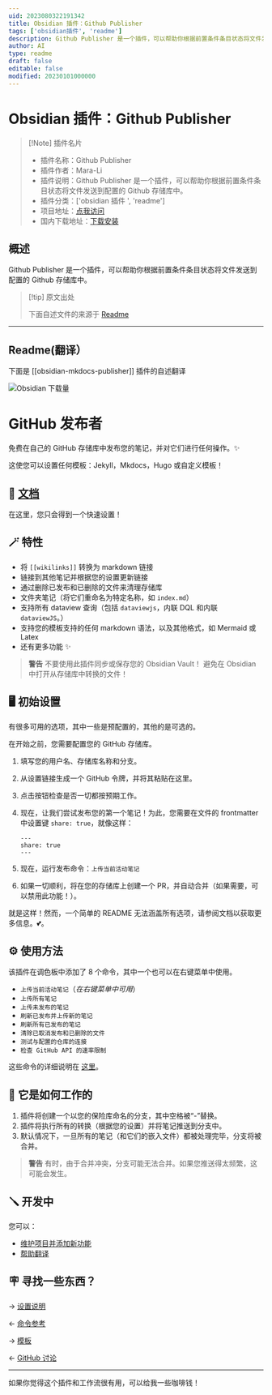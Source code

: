 ```yaml
---
uid: 2023080322191342
title: Obsidian 插件：Github Publisher
tags: ['obsidian插件', 'readme']
description: Github Publisher 是一个插件，可以帮助你根据前置条件条目状态将文件发送到配置的Github存储库中。
author: AI
type: readme
draft: false
editable: false
modified: 20230101000000
---
```


# Obsidian 插件：Github Publisher

> [!Note] 插件名片
> - 插件名称：Github Publisher
> - 插件作者：Mara-Li
> - 插件说明：Github Publisher 是一个插件，可以帮助你根据前置条件条目状态将文件发送到配置的 Github 存储库中。
> - 插件分类：['obsidian 插件 ', 'readme']
> - 项目地址：[点我访问](https://github.com/ObsidianPublisher/obsidian-github-publisher)
> - 国内下载地址：[下载安装](https://pkmer.cn/products/plugin/pluginMarket/?obsidian-mkdocs-publisher)

## 概述

Github Publisher 是一个插件，可以帮助你根据前置条件条目状态将文件发送到配置的 Github 存储库中。

> [!tip] 原文出处
>
>下面自述文件的来源于 [Readme](https://ghproxy.net/https://raw.githubusercontent.com/ObsidianPublisher/obsidian-github-publisher/master/README.md)

---

## Readme(翻译）

下面是 [[obsidian-mkdocs-publisher]] 插件的自述翻译

![Obsidian 下载量](https://img.shields.io/badge/dynamic/json?logo=obsidian&color=%23483699&label=downloads&query=%24%5B%22obsidian-mkdocs-publisher%22%5D.downloads&url=https%3A%2F%2Fraw.githubusercontent.com%2Fobsidianmd%2Fobsidian-releases%2Fmaster%2Fcommunity-plugin-stats.json)

# GitHub 发布者

免费在自己的 GitHub 存储库中发布您的笔记，并对它们进行任何操作。✨

这使您可以设置任何模板：Jekyll，Mkdocs，Hugo 或自定义模板！

## 📑 [文档](https://obsidian-publisher.netlify.app/)

在这里，您只会得到一个快速设置！

## 🪄 特性

- 将 `[[wikilinks]]` 转换为 markdown 链接
- 链接到其他笔记并根据您的设置更新链接
- 通过删除已发布和已删除的文件来清理存储库
- 文件夹笔记（将它们重命名为特定名称，如 `index.md`）
- 支持所有 dataview 查询（包括 `dataviewjs`，内联 DQL 和内联 `dataviewJS`。）
- 支持您的模板支持的任何 markdown 语法，以及其他格式，如 Mermaid 或 Latex
- 还有更多功能 :sparkles:

> **警告**
> 不要使用此插件同步或保存您的 Obsidian Vault！
> 避免在 Obsidian 中打开从存储库中转换的文件！

## 🖥️ 初始设置

有很多可用的选项，其中一些是预配置的，其他的是可选的。

在开始之前，您需要配置您的 GitHub 存储库。

1. 填写您的用户名、存储库名称和分支。
2. 从设置链接生成一个 GitHub 令牌，并将其粘贴在这里。
3. 点击按钮检查是否一切都按预期工作。
4. 现在，让我们尝试发布您的第一个笔记！为此，您需要在文件的 frontmatter 中设置键 `share: true`，就像这样：

	```
	---
	share: true
	---
	```

5. 现在，运行发布命令：`上传当前活动笔记`
6. 如果一切顺利，将在您的存储库上创建一个 PR，并自动合并（如果需要，可以禁用此功能！）。

就是这样！然而，一个简单的 README 无法涵盖所有选项，请参阅文档以获取更多信息。💕。

## ⚙️ 使用方法

该插件在调色板中添加了 8 个命令，其中一个也可以在右键菜单中使用。

- `上传当前活动笔记`（*在右键菜单中可用*）
- `上传所有笔记`
- `上传未发布的笔记`
- `刷新已发布并上传新的笔记`
- `刷新所有已发布的笔记`
- `清除已取消发布和已删除的文件`
- `测试与配置的仓库的连接`
- `检查 GitHub API 的速率限制`

这些命令的详细说明在 [这里](https://github.com/ObsidianPublisher/obsidian-github-publisher/blob/master/docs/COMMANDS.md)。

## 🤖 它是如何工作的

1. 插件将创建一个以您的保险库命名的分支，其中空格被“-”替换。
2. 插件将执行所有的转换（根据您的设置）并将笔记推送到分支中。
3. 默认情况下，一旦所有的笔记（和它们的嵌入文件）都被处理完毕，分支将被合并。

> **警告**
> 有时，由于合并冲突，分支可能无法合并。如果您推送得太频繁，这可能会发生。

## 🪛 开发中

您可以：

- [维护项目并添加新功能](https://obsidian-publisher.netlify.app/github%20publisher/developping/#general)
- [帮助翻译](https://obsidian-publisher.netlify.app/github%20publisher/developping/#translation)

## 🪧 寻找一些东西？

→ [设置说明](https://obsidian-publisher.netlify.app/Github%20Publisher/Settings/)

← [命令参考](https://obsidian-publisher.netlify.app/Github%20Publisher/Commands)

→ [模板](https://obsidian-publisher.netlify.app/Mkdocs%20Template/)

← [GitHub 讨论](https://github.com/ObsidianPublisher/obsidian-github-publisher/discussions)

---

如果你觉得这个插件和工作流很有用，可以给我一些咖啡钱！<br>
